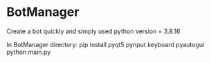 # BotManager
Create a bot quickly and simply
used python version = 3.8.16

In BotManager directory:
pip install pyqt5 pynput keyboard pyautogui
python main.py
